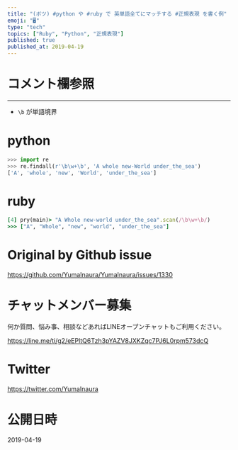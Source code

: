```yaml
---
title: "(ボツ) #python や #ruby で 英単語全てにマッチする #正規表現 を書く例"
emoji: "🖥"
type: "tech"
topics: ["Ruby", "Python", "正規表現"]
published: true
published_at: 2019-04-19
---
```


# コメント欄参照

---

- `\b` が単語境界

# python

```py
>>> import re
>>> re.findall(r'\b\w+\b', 'A whole new-World under_the_sea')
['A', 'whole', 'new', 'World', 'under_the_sea']
```

# ruby

```rb
[4] pry(main)> "A Whole new-world under_the_sea".scan(/\b\w+\b/)
>>> ["A", "Whole", "new", "world", "under_the_sea"]
```

# Original by Github issue

https://github.com/YumaInaura/YumaInaura/issues/1330








<!-- Update From Qiita API -->

# チャットメンバー募集


何か質問、悩み事、相談などあればLINEオープンチャットもご利用ください。

https://line.me/ti/g2/eEPltQ6Tzh3pYAZV8JXKZqc7PJ6L0rpm573dcQ





# Twitter


https://twitter.com/YumaInaura


<!-- Update From Qiita API -->



# 公開日時

2019-04-19
